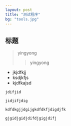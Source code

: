 ```yaml
---
layout: post
title: "测试程序"
bg: "tools.jpg"
---
```


## 标题
> yingyong 
> > yingyong 


- jkjdfkjj
- ksdjkfjs
- kjdfkajsd

`jdifjid`

`jidjifjdig`

```
kdfdkgjjdgijgkdfdkfjdigdjfk
```

~~~
gjgidjgidjdifdjgigjdifj
~~~